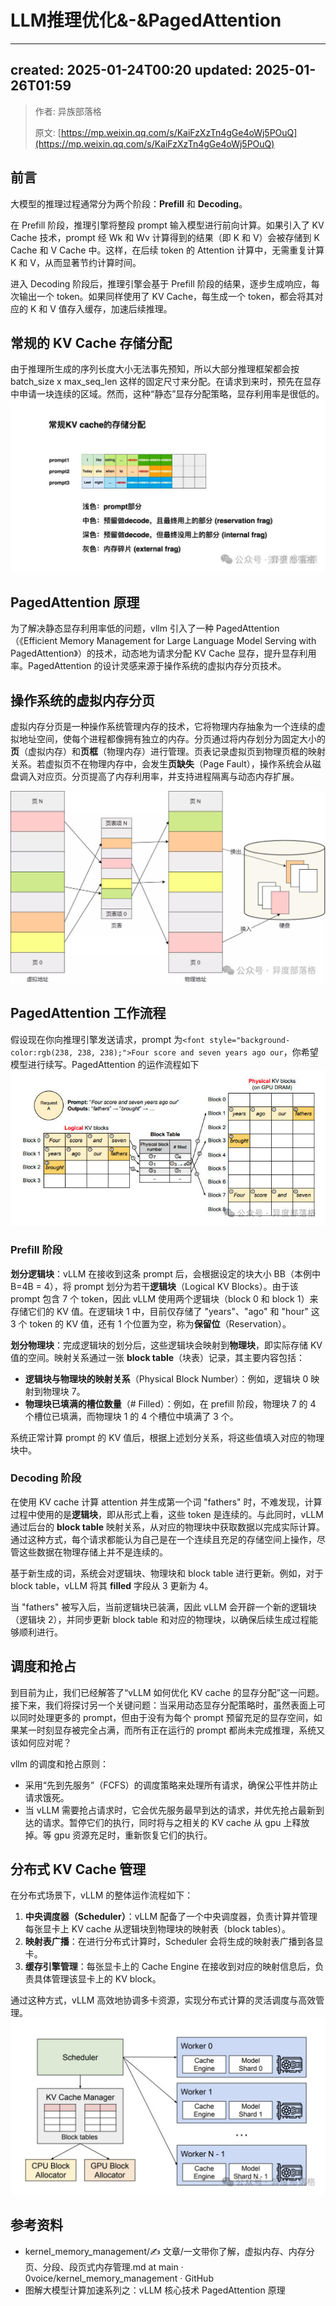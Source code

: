 # LLM推理优化&-&PagedAttention
* * *

created: 2025-01-24T00:20 updated: 2025-01-26T01:59
---------------------------------------------------

> 作者: 异族部落格
> 
> 原文: [https://mp.weixin.qq.com/s/KaiFzXzTn4gGe4oWj5POuQ](https://mp.weixin.qq.com/s/KaiFzXzTn4gGe4oWj5POuQ)

前言
--

大模型的推理过程通常分为两个阶段：**Prefill** 和 **Decoding**。

在 Prefill 阶段，推理引擎将整段 prompt 输入模型进行前向计算。如果引入了 KV Cache 技术，prompt 经 Wk 和 Wv 计算得到的结果（即 K 和 V）会被存储到 K Cache 和 V Cache 中。这样，在后续 token 的 Attention 计算中，无需重复计算 K 和 V，从而显著节约计算时间。

进入 Decoding 阶段后，推理引擎会基于 Prefill 阶段的结果，逐步生成响应，每次输出一个 token。如果同样使用了 KV Cache，每生成一个 token，都会将其对应的 K 和 V 值存入缓存，加速后续推理。

常规的 KV Cache 存储分配
-----------------

由于推理所生成的序列长度大小无法事先预知，所以大部分推理框架都会按 batch\_size x max\_seq\_len 这样的固定尺寸来分配。在请求到来时，预先在显存中申请一块连续的区域。然而，这种“静态”显存分配策略，显存利用率是很低的。![](2_LLM推理优化&-&PagedAttention_image.jpg)

PagedAttention 原理
-----------------

为了解决静态显存利用率低的问题，vllm 引入了一种 PagedAttention （《Efficient Memory Management for Large Language Model Serving with PagedAttention》）的技术，动态地为请求分配 KV Cache 显存，提升显存利用率。PagedAttention 的设计灵感来源于操作系统的虚拟内存分页技术。

操作系统的虚拟内存分页
-----------

虚拟内存分页是一种操作系统管理内存的技术，它将物理内存抽象为一个连续的虚拟地址空间，使每个进程都像拥有独立的内存。分页通过将内存划分为固定大小的**页**（虚拟内存）和**页框**（物理内存）进行管理。页表记录虚拟页到物理页框的映射关系。若虚拟页不在物理内存中，会发生**页缺失**（Page Fault），操作系统会从磁盘调入对应页。分页提高了内存利用率，并支持进程隔离与动态内存扩展。

![](LLM推理优化&-&PagedAttention_image.jpg)

PagedAttention 工作流程
-------------------

假设现在你向推理引擎发送请求，prompt 为`<font style="background-color:rgb(238, 238, 238);">Four score and seven years ago our`，你希望模型进行续写。PagedAttention 的运作流程如下![](1_LLM推理优化&-&PagedAttention_image.jpg)

### Prefill 阶段

**划分逻辑块**：vLLM 在接收到这条 prompt 后，会根据设定的块大小 BB（本例中 B=4B = 4），将 prompt 划分为若干**逻辑块**（Logical KV Blocks）。由于该 prompt 包含 7 个 token，因此 vLLM 使用两个逻辑块（block 0 和 block 1）来存储它们的 KV 值。在逻辑块 1 中，目前仅存储了 "years"、"ago" 和 "hour" 这 3 个 token 的 KV 值，还有 1 个位置为空，称为**保留位**（Reservation）。

**划分物理块**：完成逻辑块的划分后，这些逻辑块会映射到**物理块**，即实际存储 KV 值的空间。映射关系通过一张 **block table**（块表）记录，其主要内容包括：

*   **逻辑块与物理块的映射关系**（Physical Block Number）：例如，逻辑块 0 映射到物理块 7。
*   **物理块已填满的槽位数量**（# Filled）：例如，在 prefill 阶段，物理块 7 的 4 个槽位已填满，而物理块 1 的 4 个槽位中填满了 3 个。

系统正常计算 prompt 的 KV 值后，根据上述划分关系，将这些值填入对应的物理块中。

### Decoding 阶段

在使用 KV cache 计算 attention 并生成第一个词 "fathers" 时，不难发现，计算过程中使用的是**逻辑块**，即从形式上看，这些 token 是连续的。与此同时，vLLM 通过后台的 **block table** 映射关系，从对应的物理块中获取数据以完成实际计算。通过这种方式，每个请求都能认为自己是在一个连续且充足的存储空间上操作，尽管这些数据在物理存储上并不是连续的。

基于新生成的词，系统会对逻辑块、物理块和 block table 进行更新。例如，对于 block table，vLLM 将其 **filled** 字段从 3 更新为 4。

当 "fathers" 被写入后，当前逻辑块已装满，因此 vLLM 会开辟一个新的逻辑块（逻辑块 2），并同步更新 block table 和对应的物理块，以确保后续生成过程能够顺利进行。

调度和抢占
-----

到目前为止，我们已经解答了“vLLM 如何优化 KV cache 的显存分配”这一问题。接下来，我们将探讨另一个关键问题：当采用动态显存分配策略时，虽然表面上可以同时处理更多的 prompt，但由于没有为每个 prompt 预留充足的显存空间，如果某一时刻显存被完全占满，而所有正在运行的 prompt 都尚未完成推理，系统又该如何应对呢？

vllm 的调度和抢占原则：

*   采用“先到先服务”（FCFS）的调度策略来处理所有请求，确保公平性并防止请求饿死。
*   当 vLLM 需要抢占请求时，它会优先服务最早到达的请求，并优先抢占最新到达的请求。暂停它们的执行，同时将与之相关的 KV cache 从 gpu 上释放掉。等 gpu 资源充足时，重新恢复它们的执行。

分布式 KV Cache 管理
---------------

在分布式场景下，vLLM 的整体运作流程如下：

1.  **中央调度器（Scheduler）**：vLLM 配备了一个中央调度器，负责计算并管理每张显卡上 KV cache 从逻辑块到物理块的映射表（block tables）。
2.  **映射表广播**：在进行分布式计算时，Scheduler 会将生成的映射表广播到各显卡。
3.  **缓存引擎管理**：每张显卡上的 Cache Engine 在接收到对应的映射信息后，负责具体管理该显卡上的 KV block。

通过这种方式，vLLM 高效地协调多卡资源，实现分布式计算的灵活调度与高效管理。![](3_LLM推理优化&-&PagedAttention_image.jpg)

参考资料
----

*   kernel\_memory\_management/✍ 文章/一文带你了解，虚拟内存、内存分页、分段、段页式内存管理.md at main · 0voice/kernel\_memory\_management · GitHub
*   图解大模型计算加速系列之：vLLM 核心技术 PagedAttention 原理